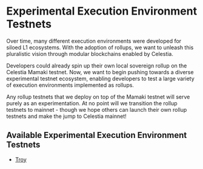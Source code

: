 # Experimental Execution Environment Testnets

Over time, many different execution environments were developed for siloed L1 ecosystems. With the adoption of rollups, we want to unleash this pluralistic vision through modular blockchains enabled by Celestia.

Developers could already spin up their own local sovereign rollup on the Celestia Mamaki testnet. Now, we want to begin pushing towards a diverse experimental testnet ecosystem, enabling developers to test a large variety of execution environments implemented as rollups.

Any rollup testnets that we deploy on top of the Mamaki testnet will serve purely as an experimentation. At no point will we transition the rollup testnets to mainnet - though we hope others can launch their own rollup testnets and make the jump to Celestia mainnet!

## Available Experimental Execution Environment Testnets

- [Troy](/developers/troy-overview)
